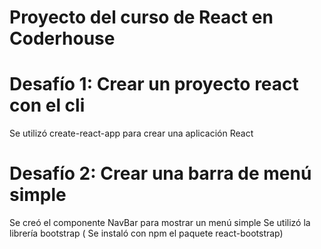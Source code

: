 # Proyecto del curso de React en Coderhouse

# Desafío 1: Crear un proyecto react con el cli
Se utilizó create-react-app para crear una aplicación React

# Desafío 2: Crear una barra de menú simple
Se creó el componente NavBar para mostrar un menú simple
Se utilizó la librería bootstrap ( Se instaló con npm el paquete react-bootstrap)

